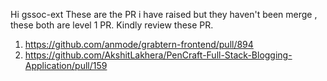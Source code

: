 Hi gssoc-ext
These are the PR i have raised but they haven't been merge , these both are level 1 PR. Kindly review these PR.
1. https://github.com/anmode/grabtern-frontend/pull/894
2. https://github.com/AkshitLakhera/PenCraft-Full-Stack-Blogging-Application/pull/159
